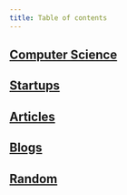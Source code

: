 ```yaml
---
title: Table of contents
---
```

## [Computer Science](computer-science.md)
## [Startups](startups.md)
## [Articles](articles.md)
## [Blogs](blogs.md)
## [Random](./random.md)
